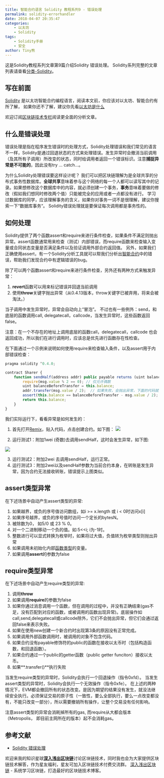 ```yaml
---
title: 智能合约语言 Solidity 教程系列9 - 错误处理
permalink: solidity-errorhandler
date: 2018-04-07 20:35:47
categories: 
    - 以太坊
    - Solidity
tags:
    - Solidity手册
    - 安全
author: Tiny熊
---
```


这是Solidity教程系列文章第9篇介绍Solidity 错误处理。
Solidity系列完整的文章列表请查看[分类-Solidity](https://learnblockchain.cn/categories/ethereum/Solidity/)。

<!-- more -->
## 写在前面

[Solidity](https://learnblockchain.cn/docs/solidity/) 是以太坊智能合约编程语言，阅读本文前，你应该对以太坊、智能合约有所了解，
如果你还不了解，建议你先看[以太坊是什么](https://learnblockchain.cn/2017/11/20/whatiseth/)

欢迎订阅[区块链技术专栏](https://xiaozhuanlan.com/blockchaincore)阅读更全面的分析文章。


## 什么是错误处理

错误处理是指在程序发生错误时的处理方式，Solidity处理错误和我们常见的语言不一样，Solidity是通过回退状态的方式来处理错误。发生异常时会撤消当前调用（及其所有子调用）所改变的状态，同时给调用者返回一个错误标识。注意**捕捉异常是不可能的**，因此没有try ... catch...。

为什么Solidity处理错误要这样设计呢？
我们可以把区块链理解为是全球共享的分布式事务性数据库。**全球共享**意味着参与这个网络的每一个人都可以读写其中的记录。如果想修改这个数据库中的内容，就必须创建一个事务，**事务**意味着要做的修改（假如我们想同时修改两个值）只能被完全的应用或者一点都没有进行。
学习过数据库的同学，应该理解事务的含义，如果你对事务一词不是很理解，建议你搜索一下“数据库事务“。
Solidity错误处理就是要保证每次调用都是事务性的。


## 如何处理

Solidity提供了两个函数assert和require来进行条件检查，如果条件不满足则抛出异常。assert函数通常用来检查（测试）内部错误，而require函数来检查输入变量或合同状态变量是否满足条件以及验证调用外部合约返回值。
另外，如果我们正确使用assert，有一个Solidity分析工具就可以帮我们分析出[智能合约](https://learnblockchain.cn/2018/01/04/understanding-smart-contracts/)中的错误，帮助我们发现合约中有逻辑错误的bug。


除了可以两个函数assert和require来进行条件检查，另外还有两种方式来触发异常：

1. **revert**函数可以用来标记错误并回退当前调用
2. 使用**throw**关键字抛出异常（从0.4.13版本，throw关键字已被弃用，将来会被淘汰。）

当子调用中发生异常时，异常会自动向上“冒泡”。 不过也有一些例外：send，和底层的函数调用call, delegatecall，callcode，当发生异常时，这些函数返回false。

注意：在一个不存在的地址上调用底层的函数call，delegatecall，callcode 也会返回成功，所以我们在进行调用时，应该总是优先进行函数存在性检查。


在下面通过一个示例来说明如何使用require来检查输入条件，以及assert用于内部错误检查：

```js
pragma solidity ^0.4.0;

contract Sharer {
    function sendHalf(address addr) public payable returns (uint balance) {
        require(msg.value % 2 == 0); // 仅允许偶数
        uint balanceBeforeTransfer = this.balance;
        addr.transfer(msg.value / 2);  // 如果失败，会抛出异常，下面的代码就不是执行
        assert(this.balance == balanceBeforeTransfer - msg.value / 2);
        return this.balance;
    }
}
```

我们实际运行下，看看异常是如何发生的：

1. 首先打开[Remix](https://remix.ethereum.org)，贴入代码，点击创建合约。如下图：
![](https://img.learnblockchain.cn/2018/solidity_error1.jpg!wl)

2. 运行测试1：附加1wei (奇数)去调用sendHalf，这时会发生异常，如下图:

![](https://img.learnblockchain.cn/2018/solidity_error2.jpg!wl)

3. 运行测试2：附加2wei 去调用sendHalf，运行正常。
4. 运行测试3：附加2wei以及sendHalf参数为当前合约本身，在转账是发生异常，因为合约无法接收转账，错误提示上图类似。


## assert类型异常

在下述场景中自动产生assert类型的异常:

1. 如果越界，或负的序号值访问数组，如i >= x.length 或 i < 0时访问x[i]
2. 如果序号越界，或负的序号值时访问一个定长的bytesN。
3. 被除数为0， 如5/0 或 23 % 0。
4. 对一个二进制移动一个负的值。如:5<<i; i为-1时。
5. 整数进行可以显式转换为枚举时，如果将过大值，负值转为枚举类型则抛出异常
6. 如果调用未初始化内部[函数类型](https://learnblockchain.cn/2017/12/12/solidity_func/)的变量。
7. 如果调用**assert**的参数为false

## require类型异常

在下述场景中自动产生require类型的异常:

1. 调用**throw**
2. 如果调用**require**的参数为false
3. 如果你通过消息调用一个函数，但在调用的过程中，并没有正确结束(gas不足，没有匹配到对应的函数，或被调用的函数出现异常)。底层操作如call,send,delegatecall或callcode除外，它们不会抛出异常，但它们会通过返回false来表示失败。
4. 如果在使用new创建一个新合约时出现第3条的原因没有正常完成。
5. 如果调用外部函数调用时，被调用的对象不包含代码。
6. 如果合约没有payable修饰符的public的函数在接收以太币时（包括构造函数，和回退函数）。
7. 如果合约通过一个public的getter函数（public getter funciton）接收以太币。
8. 如果**.transfer()**执行失败

当发生require类型的异常时，Solidity会执行一个回退操作（指令0xfd）。
当发生assert类型的异常时，Solidity会执行一个无效操作（指令0xfe）。
在上述的两种情况下，EVM都会撤回所有的状态改变。是因为期望的结果没有发生，就没法继续安全执行。必须保证交易的原子性（一致性，要么全部执行，要么一点改变都没有，不能只改变一部分），所以需要撤销所有操作，让整个交易没有任何影响。

注意assert类型的异常会消耗掉所有的gas, 而require从大都会版本（Metropolis， 即目前主网所在的版本）起不会消耗gas。

## 参考文献
* [Solidity 错误处理](https://solidity.readthedocs.io/en/v0.4.21/control-structures.html#error-handling-assert-require-revert-and-exceptions)

欢迎来我的知识星球[**深入浅出区块链**](https://learnblockchain.cn/images/zsxq.png)讨论区块链技术，同时我也会为大家提供区块链技术解答，作为星友福利，星友可加入区块链技术付费交流群。
[深入浅出区块链](https://learnblockchain.cn/) - 系统学习区块链，打造最好的区块链技术博客。




